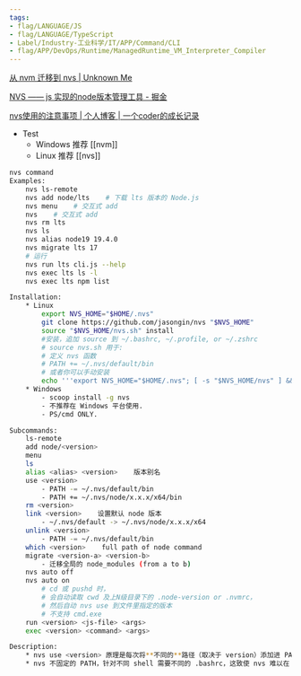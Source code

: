 ```yaml
---
tags:
- flag/LANGUAGE/JS
- flag/LANGUAGE/TypeScript
- Label/Industry-工业科学/IT/APP/Command/CLI
- flag/APP/DevOps/Runtime/ManagedRuntime_VM_Interpreter_Compiler
---
```


[从 nvm 迁移到 nvs | Unknown Me](https://ukn.me/cong-nvm-qian-yi-dao-nvs.html)

[NVS —— js 实现的node版本管理工具 - 掘金](https://juejin.cn/post/6961679951925870623)

[nvs使用的注意事项 | 个人博客 | 一个coder的成长记录](https://betgar.github.io/2019/06/06/nvs-usage-considerations/)

- Test
    - Windows 推荐 [[nvm]]
    - Linux 推荐 [[nvs]]


```bash
nvs command
Examples:
    nvs ls-remote
    nvs add node/lts    # 下载 lts 版本的 Node.js
    nvs menu    # 交互式 add
    nvs    # 交互式 add
    nvs rm lts
    nvs ls
    nvs alias node19 19.4.0
    nvs migrate lts 17
    # 运行
    nvs run lts cli.js --help
    nvs exec lts ls -l
    nvs exec lts npm list

Installation:
    * Linux
        export NVS_HOME="$HOME/.nvs"
        git clone https://github.com/jasongin/nvs "$NVS_HOME"
        source "$NVS_HOME/nvs.sh" install
        #安装，追加 source 到 ~/.bashrc, ~/.profile, or ~/.zshrc
        # source nvs.sh 用于:
        # 定义 nvs 函数
        # PATH += ~/.nvs/default/bin
        # 或者你可以手动安装
        echo '''export NVS_HOME="$HOME/.nvs"; [ -s "$NVS_HOME/nvs" ] && . "$NVS_HOME/nvs"''' >> ~/.bashrc
    * Windows
        - scoop install -g nvs
        - 不推荐在 Windows 平台使用.
        - PS/cmd ONLY.

Subcommands:
    ls-remote
    add node/<version>
    menu
    ls
    alias <alias> <version>    版本别名
    use <version>
        - PATH -= ~/.nvs/default/bin
        - PATH += ~/.nvs/node/x.x.x/x64/bin
    rm <version>
    link <version>    设置默认 node 版本
        - ~/.nvs/default -> ~/.nvs/node/x.x.x/x64
    unlink <version>
        - PATH -= ~/.nvs/default/bin
    which <version>    full path of node command
    migrate <version-a> <version-b>
        - 迁移全局的 node_modules (from a to b)
    nvs auto off
    nvs auto on
        # cd 或 pushd 时，
        # 会自动读取 cwd 及上N级目录下的 .node-version or .nvmrc，
        # 然后自动 nvs use 到文件里指定的版本
        # 不支持 cmd.exe
    run <version> <js-file> <args>
    exec <version> <command> <args>

Description:
    * nvs use <version> 原理是每次将**不同的**路径（取决于 version）添加进 PATH.
    * nvs 不固定的 PATH，针对不同 shell 需要不同的 .bashrc，这致使 nvs 难以在 windows 工作，我也不推荐这么做，windows 上请用 nvm，它的原理更适合在 windows 是使用，nvs 更适合命令行友好的 *nix.

```

